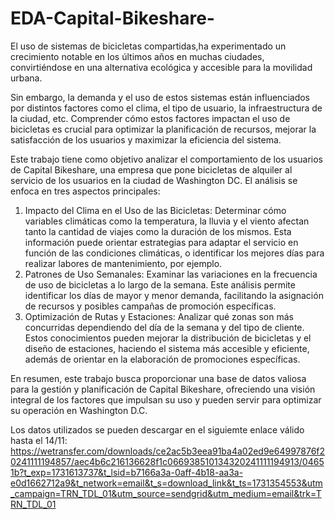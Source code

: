 # EDA-Capital-Bikeshare-
El uso de sistemas de bicicletas compartidas,ha experimentado un crecimiento notable en los últimos años en muchas ciudades, convirtiéndose en una alternativa ecológica y accesible para la movilidad urbana. 

Sin embargo, la demanda y el uso de estos sistemas están influenciados por distintos factores como el clima, el tipo de usuario, la infraestructura de la ciudad, etc. Comprender cómo estos factores impactan el uso de bicicletas es crucial para optimizar la planificación de recursos, mejorar la satisfacción de los usuarios y maximizar la eficiencia del sistema.

Este trabajo tiene como objetivo analizar el comportamiento de los usuarios de Capital Bikeshare, una empresa que pone bicicletas de alquiler al servicio de los usuarios en la ciudad de Washington DC. El análisis se enfoca en tres aspectos principales:

1.	Impacto del Clima en el Uso de las Bicicletas: Determinar cómo variables climáticas como la temperatura, la lluvia y el viento afectan tanto la cantidad de viajes como la duración de los mismos. Esta información puede orientar estrategias para adaptar el servicio en función de las condiciones climáticas, o identificar los mejores días para realizar labores de mantenimiento, por ejemplo.
2.	Patrones de Uso Semanales: Examinar las variaciones en la frecuencia de uso de bicicletas a lo largo de la semana. Este análisis permite identificar los días de mayor y menor demanda, facilitando la asignación de recursos y posibles campañas de promoción específicas.
3.	Optimización de Rutas y Estaciones: Analizar qué zonas son más concurridas dependiendo del día de la semana y del tipo de cliente. Estos conocimientos pueden mejorar la distribución de bicicletas y el diseño de estaciones, haciendo el sistema más accesible y eficiente, además de orientar en la elaboración de promociones específicas.

En resumen, este trabajo busca proporcionar una base de datos valiosa para la gestión y planificación de Capital Bikeshare, ofreciendo una visión integral de los factores que impulsan su uso y pueden servir para optimizar su operación en Washington D.C.

Los datos utilizados se pueden descargar en el siguiemte enlace válido hasta el 14/11: https://wetransfer.com/downloads/ce2ac5b3eea91ba4a02ed9e64997876f20241111194857/aec4b6c216136628f1c066938510134320241111194913/04651b?t_exp=1731613737&t_lsid=b7166a3a-0aff-4b18-aa3a-e0d1662712a9&t_network=email&t_s=download_link&t_ts=1731354553&utm_campaign=TRN_TDL_01&utm_source=sendgrid&utm_medium=email&trk=TRN_TDL_01
